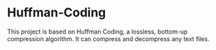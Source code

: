# Huffman-Coding

This project is based on Huffman Coding, a lossless, bottom-up compression algorithm. It can compress and decompress any text files.

